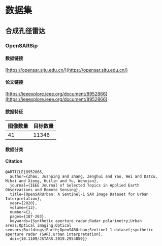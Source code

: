 # 数据集

## 合成孔径雷达

### OpenSARSip

#### 数据链接

[https://opensar.sjtu.edu.cn/](https://opensar.sjtu.edu.cn/)

#### 论文链接

[https://ieeexplore.ieee.org/document/8952866](https://ieeexplore.ieee.org/document/8952866)

#### 数据特征

| 图像数量 | 目标数量 |
| -------- | -------- |
| 41       | 11346    |

#### 数据分类


#### Citation

```
@ARTICLE{8952866,
  author={Zhao, Juanping and Zhang, Zenghui and Yao, Wei and Datcu, Mihai and Xiong, Huilin and Yu, Wenxian},
  journal={IEEE Journal of Selected Topics in Applied Earth Observations and Remote Sensing}, 
  title={OpenSARUrban: A Sentinel-1 SAR Image Dataset for Urban Interpretation}, 
  year={2020},
  volume={13},
  number={},
  pages={187-203},
  keywords={Synthetic aperture radar;Radar polarimetry;Urban areas;Optical imaging;Optical sensors;Buildings;Earth;OpenSARUrban;Sentinel-1 dataset;synthetic aperture radar (SAR);urban interpretation},
  doi={10.1109/JSTARS.2019.2954850}}
```
